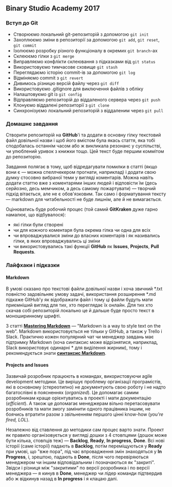## Binary Studio Academy 2017

### Вступ до Git
 
* Створюємо локальний git-репозиторій з допомогою `git init`
* Захоплюємо зміни в репозиторії за допомогою `git add`, `git reset`, `git commit`
* Ізолюємо розробку різного функціоналу в окремих `git branch`-ах
* Склеюємо гілки з `git merge`
* Виправляємо конфлікти склеювання з підказками від `git status`
* Використовуємо тимчасове сховище `git stash`
* Переглядаємо історію commit-ів за допомогою `git log`
* Відміняємо commit з `git revert`
* Дивимось різницю версій файлу через `git diff`
* Використовуємо .gitignore для виключення файлів з обліку
* Налаштовуємо git із `git config`
* Відправляємо репозиторій до віддаленого сервера через `git push`
* Клонуємо віддалені репозиторії з `git clone`
* Синхронізуємо локальний репозиторій з віддаленим через `git pull`

### Домашнє завдання

Створити репозиторій на **GitHub**'і та додати в основну гілку текстовий файл довільної назви і щоб його вмістом була якась стаття, яка тобі сподобалась останнім часом або ж викликала резонанс у суспільстві, чи улюблений уривок з книжки тощо. Цей текст буде першим коммітом до репозиторію.

Завдання полягає в тому, щоб відредагувати помилки в статті (якщо вони є — можна спеллчекером прогнати, наприклад) і додати свою думку стосовно вибраної теми у вигляді коментарів. Можна навіть додати статтю вже з коментарями інших людей і відповісти їм (десь серйозно, десь мемчиком, а десь самому пожартувати) — творчий підхід вітається, але не є обов'язковим. Так само і форматування тексту — markdown для читабельності не буде лишнім, але й не вимагається.

Оцінюватись буде робочий процес (той самий **GitKraken** дуже гарно намалює, що відбувалося):

* які гілки були створені
* чи для кожного коментаря була окрема гілка чи одна для всіх
* чи впроваджувалися зміни до власних коментарів і як називались гілки, в яких впроваджувались ці зміни
* чи використовувались такі функції **GitHub** як **Issues**, **Projects**, **Pull Requests**.

### Лайфхаки і підказки

#### Markdown
В умові сказано про текстові файли довільної назви і хоча звичний *.txt повністю задовільняє умову задачі, використання розширення *.md підкаже GitHub'у як відображати файл і тому ці файли будуть мати приємніший вигляд для тих, хто переглядає їх онлайн. Для тих хто скачав собі репозиторій локально це й дальше буде просто текст в моноширинному шрифті.

З статті [**Mastering Markdown**](https://guides.github.com/features/mastering-markdown/) — "Markdown is a way to style text on the web". Markdown використовується не тільки у GitHub, а також у Trello і Slack. Практично кожен популярний чат чи менеджер завдань має підтримку Markdown (хоча синтаксис може відрізнятися, наприклад, Slack використовує одинарні * для виділення жирним), тому і рекомендується знати [**синтаксис Markdown**](https://guides.github.com/pdfs/markdown-cheatsheet-online.pdf).

#### Projects and Issues
Зазвичай розробник працюють в командах, використовуючи agile development методики. Це вирішує проблему організації програмістів, які в основному (стереотипно) не документують свою роботу і не надто багатослівні в поясненнях (*organized*). Це допомагає самим розробникам краще орієнтуватись в проекті і мати документацію (*efficient*). А також це допомагає менеджерам вільно перетасовувати розробників та мати змогу замінити одного працівника іншим, не боячись втратити разом з звільненням першого цінні know-how (*you're fired, LOL*).

Незалежно від ставлення до методики сам процес варто знати. Проект як правило організовується у вигляді дошки з 4 стовпцями (дошок може бути кілька, стовпців теж) — **Backlog**, **Ready**, **In progress**, **Done**. Всі нові історії (саме історії) падають в **Backlog**, потім переміщуються у **Ready** при умові, що "вже пора", під час впровадження змін знаходяться у **In Progress**, і, зрештою, падають в **Done**, після чого перевіряються менеджером чи іншим відповідальним і позначаються як "закриті". Звідси і різниця між "закритими" по версії розробника і по версії менеджера — я кинув в **Done**, менеджер чи лідер команди підтвердив або ж відкинув назад в **In progress** і я клацаю далі.